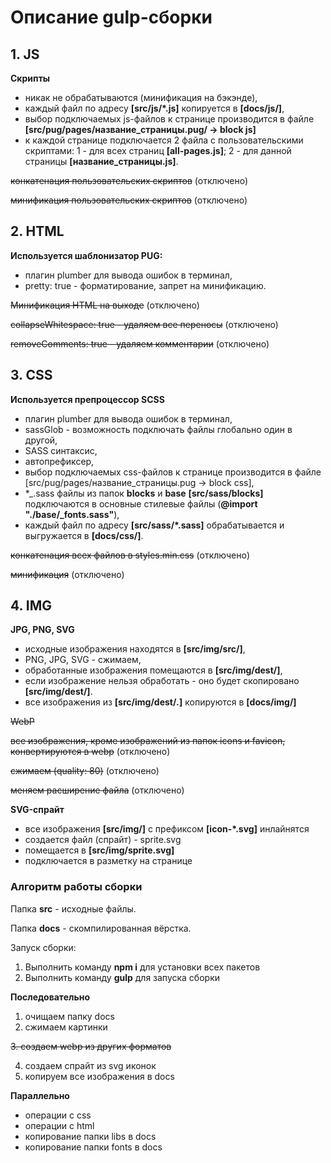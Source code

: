 # Описание gulp-сборки

## 1. JS
**Скрипты**
  + никак не обрабатываются (минификация на бэкэнде),
  + каждый файл по адресу **[src/js/*.js]** копируется в **[docs/js/]**,
  + выбор подключаемых js-файлов к странице производится в файле **[src/pug/pages/название_страницы.pug/ -> block js]**
  + к каждой странице подключается 2 файла с пользовательскими скриптами: 1 - для всех страниц **[all-pages.js]**; 2 - для данной страницы **[название_страницы.js]**.

~~конкатенация пользовательских скриптов~~ (отключено)

~~минификация пользовательских скриптов~~ (отключено)

## 2. HTML
**Используется шаблонизатор PUG:**
  + плагин plumber для вывода ошибок в терминал,
  + pretty: true - форматирование, запрет на минификацию.

~~Минификация HTML на выходе~~ (отключено)

~~collapseWhitespace: true - удаляем все переносы~~ (отключено)

~~removeComments: true - удаляем комментарии~~ (отключено)

## 3. CSS
**Используется препроцессор SCSS**
  + плагин plumber для вывода ошибок в терминал,
  + sassGlob - возможность подключать файлы глобально один в другой,
  + SASS синтаксис,
  + автопрефиксер,
  + выбор подключаемых css-файлов к странице производится в файле [src/pug/pages/название_страницы.pug -> block css],
  + *_.sass файлы из папок **blocks** и **base** **[src/sass/blocks]** подключаются в основные стилевые файлы (**@import "./base/_fonts.sass"**),
  + каждый файл по адресу **[src/sass/*.sass]** обрабатывается и выгружается в **[docs/css/]**.

~~конкатенация всех файлов в styles.min.css~~ (отключено)

~~минификация~~ (отключено)

## 4. IMG
**JPG, PNG, SVG**
  + исходные изображения находятся в **[src/img/src/]**,
  + PNG, JPG, SVG - сжимаем,
  + обработанные изображения помещаются в **[src/img/dest/]**,
  + если изображение нельзя обработать - оно будет скопировано **[src/img/dest/]**.
  + все изображения из **[src/img/dest/*.*]** копируются в **[docs/img/]**

~~WebP~~

~~все изображения, кроме изображений из папок icons и favicon, конвертируются в webp~~ (отключено)

~~сжимаем (quality: 80)~~ (отключено)

~~меняем расширение файла~~ (отключено)

**SVG-спрайт**
  + все изображения **[src/img/]** с префиксом **[icon-*.svg]** инлайнятся
  + создается файл (спрайт) - sprite.svg
  + помещается в **[src/img/sprite.svg]**
  + подключается в разметку на странице

### Алгоритм работы сборки

Папка **src** - исходные файлы.

Папка **docs** - скомпилированная вёрстка.

Запуск сборки:
  1. Выполнить команду **npm i** для установки всех пакетов
  2. Выполнить команду **gulp** для запуска сборки

**Последовательно**
  1. очищаем папку docs
  2. сжимаем картинки

~~3. создаем webp из других форматов~~

  4. создаем спрайт из svg иконок
  5. копируем все изображения в docs
  
**Параллельно**

  + операции с css
  + операции с html
  + копирование папки libs в docs
  + копирование папки fonts в docs
